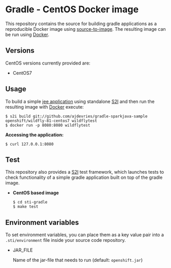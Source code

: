 Gradle - CentOS Docker image
========================================

This repository contains the source for building gradle applications
as a reproducible Docker image using
[source-to-image](https://github.com/openshift/source-to-image).
The resulting image can be run using [Docker](http://docker.io).

Versions
---------------
CentOS versions currently provided are:
* CentOS7

Usage
---------------------
To build a simple [jee application](https://github.com/bparees/openshift-jee-sample)
using standalone [S2I](https://github.com/openshift/source-to-image) and then run the
resulting image with [Docker](http://docker.io) execute:

```
$ s2i build git://github.com/ajdevries/gradle-sparkjava-sample openshift/wildfly-81-centos7 wildflytest
$ docker run -p 8080:8080 wildflytest
```

**Accessing the application:**
```
$ curl 127.0.0.1:8080
```

Test
---------------------
This repository also provides a [S2I](https://github.com/openshift/source-to-image) test framework,
which launches tests to check functionality of a simple gradle application built on top of the gradle image.

*  **CentOS based image**

    ```
    $ cd sti-gradle
    $ make test
    ```

Environment variables
---------------------
To set environment variables, you can place them as a key value pair into a `.sti/environment`
file inside your source code repository.

* JAR_FILE

    Name of the jar-file that needs to run (default: `openshift.jar`)
